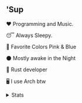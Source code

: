 ## 'Sup

❤ Programming and Music.

😴 Always Sleepy.

🎨 Favorite Colors Pink & Blue

🌑 Mostly awake in the Night

🦀 Rust developer

🖥️ I use Arch btw

<details>
  <summary>Stats</summary>
  
![github stats](https://github-readme-stats.vercel.app/api?username=Kiramily&theme=dracula&count_private=true)
![Top Langs](https://github-readme-stats.vercel.app/api/top-langs/?username=Kiramily&langs_count=8)
![wakatime stats](https://github-readme-stats.vercel.app/api/wakatime?username=Kiramily)
</details>
